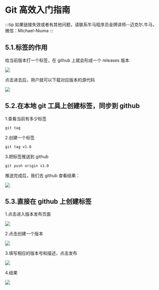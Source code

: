 # Git 高效入门指南

:::tip
如果链接失效或者有其他问题，请联系牛马程序员金牌讲师--迈克尔.牛马，微信：Michael-Niuma
:::

## 5.1.标签的作用

给当前版本打一个标签，在 github 上就会形成一个 releases 版本

![](./img/2019-03-23-21-15-40.png)

点击进去后，用户就可以下载对应版本的源代码

![](./img/2019-03-23-21-16-22.png)

## 5.2.在本地 git 工具上创建标签，同步到 github

1.查看当前有多少标签

```
git tag
```

2.创建一个标签

```
git tag v1.0
```

3.把标签推送到 github

```
git push origin v1.0
```

推送完成后，我们去 github 查看结果：

![](./img/2019-03-23-21-23-05.png)

## 5.3.直接在 github 上创建标签

1.点击进入版本发布页面

![](./img/2019-03-23-21-25-13.png)

2.点击创建一个版本

![](./img/2019-03-23-21-25-37.png)

3.填写相应的版本号和描述，点击发布

![](./img/2019-03-23-21-26-49.png)

4.结果

![](./img/2019-03-23-21-27-39.png)
